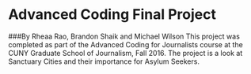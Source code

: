 # Advanced Coding Final Project
###By Rheaa Rao, Brandon Shaik and Michael Wilson
This project was completed as part of the Advanced Coding for Journalists course at the CUNY Graduate School of Journalism, Fall 2016. The project is a look at Sanctuary Cities and their importance for Asylum Seekers.
